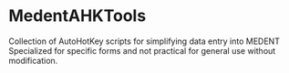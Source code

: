 # MedentAHKTools
Collection of AutoHotKey scripts for simplifying data entry into MEDENT
Specialized for specific forms and not practical for general use without modification.
